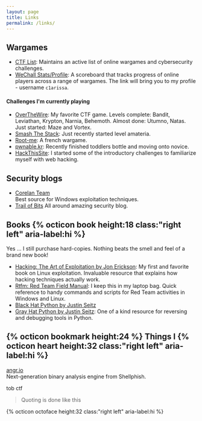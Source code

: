 ```yaml
---
layout: page
title: Links
permalink: /links/
---
```


## Wargames
* [CTF List](http://captf.com/practice-ctf/): Maintains an active list of online wargames and cybersecurity challenges.  
* [WeChall Stats/Profile](https://www.wechall.net/profile/c1arissa): A scoreboard that tracks progress of online players across a range of wargames.  The link will bring you to my profile - username `c1arissa`.

#### Challenges I'm currently playing
* [OverTheWire](http://overthewire.org/wargames/): My favorite CTF game.  Levels complete: Bandit, Leviathan, Krypton, Narnia, Behemoth.  Almost done: Utumno, Natas.  Just started: Maze and Vortex.  
* [Smash The Stack]():  Just recently started level amateria.
* [Root-me](): A french wargame.
* [pwnable.kr](): Recently finished toddlers bottle and moving onto novice.
* [HackThisSite](): I started some of the introductory challenges to familiarize myself with web hacking.


## Security blogs
- [Corelan Team](https://www.corelan.be/)     
Best source for Windows exploitation techniques.
- [Trail of Bits](https://trailofbits.com/)  All around amazing security blog.

## Books {% octicon book height:18 class:"right left" aria-label:hi %}
Yes ... I still purchase hard-copies.  Nothing beats the smell and feel of a brand new book!

- [Hacking: The Art of Exploitation by Jon Erickson](https://nostarch.com/hacking2.htm):  My first and favorite book on Linux exploitation.  Invaluable resource that explains how hacking techniques actually work.
- [Rtfm: Red Team Field Manual](https://www.amazon.com/Rtfm-Red-Team-Field-Manual/dp/1494295504): I keep this in my laptop bag.  Quick reference to handy commands and scripts for Red Team activities in Windows and Linux.
- [Black Hat Python by Justin Seitz](https://nostarch.com/blackhatpython)
- [Gray Hat Python by Justin Seitz](https://nostarch.com/ghpython.htm): One of a kind resource for reversing and debugging tools in Python.

## {% octicon bookmark height:24 %} Things I {% octicon heart height:32 class:"right left" aria-label:hi %} <i class="icon icon-heart"></i>
[angr.io](http://angr.io/)    
Next-generation binary analysis engine from Shellphish.

tob ctf

> Quoting is done like this

{% octicon octoface height:32 class:"right left" aria-label:hi %}
